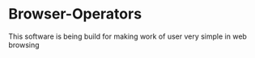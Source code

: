 # Browser-Operators
This software is being build for making work of user very simple in web browsing
